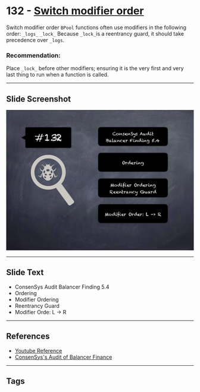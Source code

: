 
# 132 - [Switch modifier order](./Switch%20modifier%20order.md)

Switch modifier order `BPool` functions often use modifiers in the following order: `_logs_` `_lock_` Because `_lock_`is a reentrancy guard, it should take precedence over `_logs`.

### Recommendation:
Place `_lock_` before other modifiers; ensuring it is the very first and very last thing to run when a function is called.
___
## Slide Screenshot
![132.png](../../images/8.%20Audit%20Findings%20201/132.png)
___
## Slide Text
- ConsenSys Audit Balancer Finding 5.4
- Ordering
- Modifier Ordering
- Reentrancy Guard
- Modifier Orde: L -> R
___
## References
- [Youtube Reference](https://youtu.be/yphqu2N35X4?t=637)
- [ConsenSys's Audit of Balancer Finance](https://consensys.net/diligence/audits/2020/05/balancer-finance/#switch-modifier-order-in-bpool)
___
## Tags
